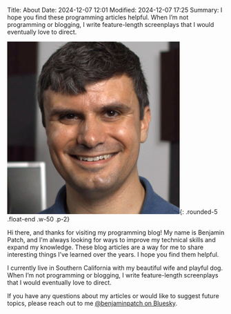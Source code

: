 Title: About
Date: 2024-12-07 12:01
Modified: 2024-12-07 17:25
Summary: I hope you find these programming articles helpful. When I’m not programming or blogging, I write feature-length screenplays that I would eventually love to direct.

![Photo of Benjamin Patch](/images/benjamin-patch-400x400-2019.jpg "Benjamin Patch"){: .rounded-5 .float-end .w-50 .p-2}

Hi there, and thanks for visiting my programming blog! My name is Benjamin Patch, and I'm always looking for ways to improve my technical skills and expand my knowledge. These blog articles are a way for me to share interesting things I’ve learned over the years. I hope you find them helpful.

I currently live in Southern California with my beautiful wife and playful dog. When I’m not programming or blogging, I write feature-length screenplays that I would eventually love to direct.

If you have any questions about my articles or would like to suggest future topics, please reach out to me [@benjaminpatch on Bluesky](https://bsky.app/profile/benjaminpatch.bsky.social).